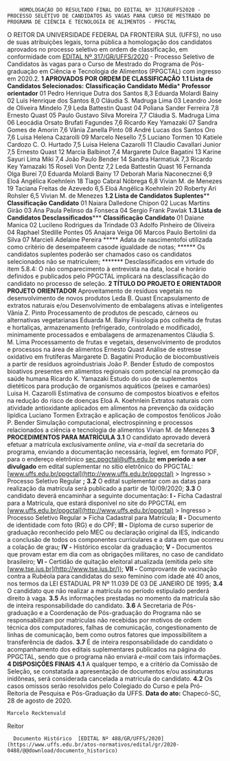         HOMOLOGAÇÃO DO RESULTADO FINAL DO EDITAL Nº 317GRUFFS2020 - PROCESSO SELETIVO DE CANDIDATOS ÀS VAGAS PARA CURSO DE MESTRADO DO PROGRAMA DE CIÊNCIA E TECNOLOGIA DE ALIMENTOS - PPGCTAL  

 O REITOR DA UNIVERSIDADE FEDERAL DA FRONTEIRA SUL (UFFS), no uso de suas atribuições legais, torna pública a homologação dos candidatos aprovados no processo seletivo em ordem de classificação, em conformidade com [EDITAL Nº 317/GR/UFFS/2020](https://www.uffs.edu.br/atos-normativos/edital/gr/2020-0317) - Processo Seletivo de Candidatos às vagas para o Curso de Mestrado do Programa de Pós-graduação em Ciência e Tecnologia de Alimentos (PPGCTAL) com ingresso em 2020.2.  **1 APROVADOS POR ORDEM DE CLASSIFICAÇÃO** **1.1 Lista de Candidatos Selecionados:**      **Classificação**   **Candidato**   **Média***   **Professor orientador**     01   Pedro Henrique Dutra dos Santos   8,3   Eduarda Molardi Bainy     02   Luis Henrique dos Santos   8,0   Cláudia S. Madruga Lima     03   Leandro Jose de Oliveira Mindelo   7,9   Leda Battestin Quast     04   Poliana Sander Ferreira   7,8   Ernesto Quast     05   Paulo Gustavo Silva Moreira   7,7   Cláudia S. Madruga Lima     06   Leocádia Orsato Brufati Fagundes   7,6   Ricardo Key Yamazaki     07   Sandra Gomes de Amorin   7,6   Vânia Zanella Pinto     08   André Lucas dos Santos Oro   7,6   Luisa Helena Cazarolli     09   Marcelo Nesello   7,5   Luciano Tormen     10   Katiele Cardozo C. O. Hurtado   7,5   Luisa Helena Cazarolli     11   Claudio Cavallari Junior   7,5   Ernesto Quast     12   Marcia Balbinot   7,4   Margarete Dulce Bagatini     13   Karine Sayuri Lima Miki   7,4   João Paulo Bender     14   Sandra Harmatiuk   7,3   Ricardo Key Yamazaki     15   Roseli Von Dentz   7,2   Leda Battestin Quast     16   Fernanda Olga Burei   7,0   Eduarda Molardi Bainy     17   Deborah Maria Naconecznei   6,9   Eloá Angélica Koehnlein     18   Tiago Cabral Nóbrega   6,8   Vivian M. de Menezes     19   Taciana Freitas de Azevedo   6,5   Eloá Angélica Koehnlein     20   Roberty Ari Rohsler   6,5   Vivian M. de Menezes     **1.2 Lista de Candidatos Suplentes****     **Classificação**   **Candidato**     01   Naiara Dalledone Chipon     02   Lucas Martins Girão     03   Ana Paula Pelinso da Fonseca     04   Sergio Frank Pawlak     **1.3 Lista de Candidatos Desclassificados*****     **Classificação**   **Candidato**     01   Daiane Manica     02   Lucileno Rodrigues da Trindade     03   Adolfo Pinheiro de Oliveira     04   Raphael Stedille Pontes     05   Anajara Veiga     06   Marcos Paulo Bertolini da Silva     07   Marcieli Adelaine Pereira     *****  Adata de nascimentofoi utilizada como critério de desempateem casode igualdade de notas; ******  Os candidatos suplentes poderão ser chamados caso os candidatos selecionados não se matriculem; *******  Desclassificados em virtude do item 5.8.4: O não comparecimento à entrevista na data, local e horário definidos e publicados pelo PPGCTAL implicará na desclassificação do candidato no processo de seleção.  **2 TÍTULO DO PROJETO E ORIENTADOR**     **PROJETO**   **ORIENTADOR**     Aproveitamento de resíduos vegetais no desenvolvimento de novos produtos   Leda B. Quast     Encapsulamento de extratos naturais e/ou Desenvolvimento de embalagens ativas e inteligentes   Vânia Z. Pinto     Processamento de produtos de pescado, cárneos ou alternativas vegetarianas   Eduarda M. Bainy     Fisiologia pós colheita de frutas e hortaliças, armazenamento (refrigerado, controlado e modificado), minimamente processados e embalagens de armazenamentos   Cláudia S. M. Lima     Processamento de frutas e vegetais, desenvolvimento de produtos e processos na área de alimentos   Ernesto Quast     Análise de estresse oxidativo em frutíferas   Margarete D. Bagatini     Produção de biocombustíveis a partir de resíduos agroindustriais   João P. Bender     Estudo de compostos bioativos presentes em alimentos regionais com potencial na promoção da saúde humana   Ricardo K. Yamazaki     Estudo do uso de suplementos dietéticos para produção de organismos aquáticos (peixes e camarões)   Luisa H. Cazarolli     Estimativa de consumo de compostos bioativos e efeitos na redução do risco de doenças   Eloá A. Koehnlein     Extratos naturais com atividade antioxidante aplicados em alimentos na prevenção da oxidação lipídica   Luciano Tormen     Extração e aplicação de compostos fenólicos   João P. Bender     Simulação computacional, electrospinning e processos relacionados a ciência e tecnologia de alimentos   Vivian M. de Menezes      **3 PROCEDIMENTOS PARA MATRÍCULA** **3.1**  O candidato aprovado deverá efetuar a matrícula exclusivamente *online,*  via *e-mail*  da secretaria do programa, enviando a documentação necessária, legível, em formato PDF, para o endereço eletrônico sec.ppgctal@uffs.edu.br **em período** **a ser divulgado**  em edital suplementar no sítio eletrônico do PPGCTAL: [www.uffs.edu.br/ppgctal](http://www.uffs.edu.br/ppgctal) > Ingresso > Processo Seletivo Regular **;** **3.2**  O edital suplementar com as datas para realização da matrícula será publicado a partir de 10/09/2020; **3.3**  O candidato deverá encaminhar a seguinte documentação: **I -**  Ficha Cadastral para a Matrícula, que estará disponível no site do PPGCTAL em [www.uffs.edu.br/ppgctal](http://www.uffs.edu.br/ppgctal) > Ingresso > Processo Seletivo Regular  **>**  Ficha Cadastral para Matrícula; **II -**  Documento de identidade com foto (RG) e do CPF; **III -**  Diploma de curso superior de graduação reconhecido pelo MEC ou declaração original da IES, indicando a conclusão de todos os componentes curriculares e a data em que ocorreu a colação de grau; **IV -**  Histórico escolar da graduação; **V -**  Documentos que provam estar em dia com as obrigações militares, no caso de candidato brasileiro; **VI -**  Certidão de quitação eleitoral atualizada (emitida pelo site [www.tse.jus.br](http://www.tse.jus.br/)); **VII -**  Comprovante de vacinação contra a Rubéola para candidatas do sexo feminino com idade até 40 anos, nos termos da LEI ESTADUAL PR Nº 11.039 DE 03 DE JANEIRO DE 1995; **3.4**  O candidato que não realizar a matrícula no período estipulado perderá direito à vaga. **3.5**  As informações prestadas no momento da matrícula são de inteira responsabilidade do candidato. **3.6**  A Secretaria de Pós-graduação e a Coordenação de Pós-graduação do Programa não se responsabilizam por matrículas não recebidas por motivos de ordem técnica dos computadores, falhas de comunicação, congestionamento de linhas de comunicação, bem como outros fatores que impossibilitem a transferência de dados. **3.7**  É de inteira responsabilidade do candidato o acompanhamento dos editais suplementares publicados na página do PPGCTAL, sendo que o programa não enviará *e-mail*  com tais informações.  **4 DISPOSIÇÕES FINAIS** **4.1**  A qualquer tempo, e a critério da Comissão de Seleção, se constatada a apresentação de documentos e/ou assinaturas inidôneas, será considerada cancelada a matrícula do candidato. **4.2**  Os casos omissos serão resolvidos pelo Colegiado do Curso e pela Pró-Reitoria de Pesquisa e Pós-Graduação da UFFS.        **Data do ato:** Chapecó-SC, 28 de agosto de 2020.   
 

    Marcelo Recktenvald   
 Reitor 

      Documento Histórico  [EDITAL Nº 488/GR/UFFS/2020](https://www.uffs.edu.br/atos-normativos/edital/gr/2020-0488/@@download/documento_historico)     
      